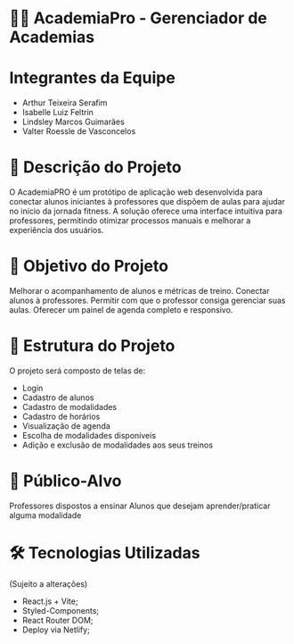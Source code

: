 # 🏋️‍♂️ AcademiaPro - Gerenciador de Academias

# Integrantes da Equipe
- Arthur Teixeira Serafim
- Isabelle Luiz Feltrin
- Lindsley Marcos Guimarães
- Valter Roessle de Vasconcelos

# 📌 Descrição do Projeto 

O AcademiaPRO é um protótipo de aplicação web desenvolvida para conectar alunos iniciantes à professores que dispõem de aulas para ajudar no início da jornada fitness. 
A solução oferece uma interface intuitiva para professores, permitindo otimizar processos manuais e melhorar a experiência dos usuários.



# 🚀 Objetivo do Projeto

Melhorar o acompanhamento de alunos e métricas de treino.
Conectar alunos à professores.
Permitir com  que o professor consiga gerenciar suas aulas.
Oferecer um painel de agenda completo e responsivo.

# 📂 Estrutura do Projeto 
O projeto será composto de telas de:

- Login 
- Cadastro de alunos
- Cadastro de modalidades
- Cadastro de horários
- Visualização de agenda 
- Escolha de modalidades disponíveis
- Adição e exclusão de modalidades aos seus treinos

# 🎯 Público-Alvo

Professores dispostos a ensinar
Alunos que desejam aprender/praticar alguma modalidade

# 🛠 Tecnologias Utilizadas 
(Sujeito a alterações)
- React.js + Vite;
- Styled-Components;
- React Router DOM;
- Deploy via Netlify;

